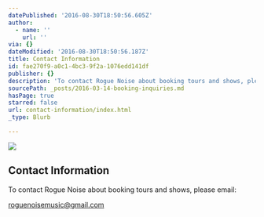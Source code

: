 ```yaml
---
datePublished: '2016-08-30T18:50:56.605Z'
author:
  - name: ''
    url: ''
via: {}
dateModified: '2016-08-30T18:50:56.187Z'
title: Contact Information
id: fae270f9-a0c1-4bc3-9f2a-1076edd141df
publisher: {}
description: 'To contact Rogue Noise about booking tours and shows, please email:'
sourcePath: _posts/2016-03-14-booking-inquiries.md
hasPage: true
starred: false
url: contact-information/index.html
_type: Blurb

---
```

![](https://the-grid-user-content.s3-us-west-2.amazonaws.com/d3c8e5e1-9db1-4998-a307-112327b0d8fb.png)

## Contact Information

To contact Rogue Noise about booking tours and shows, please email:

roguenoisemusic@gmail.com